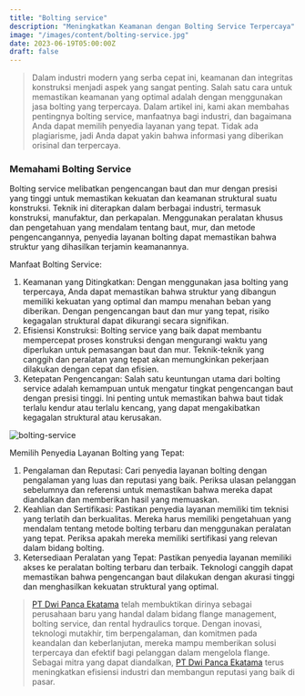 ```yaml
---
title: "Bolting service"
description: "Meningkatkan Keamanan dengan Bolting Service Terpercaya"
image: "/images/content/bolting-service.jpg"
date: 2023-06-19T05:00:00Z
draft: false
---
```



>Dalam industri modern yang serba cepat ini, keamanan dan integritas konstruksi menjadi aspek yang sangat penting. Salah satu cara untuk memastikan keamanan yang optimal adalah dengan menggunakan jasa bolting yang terpercaya. Dalam artikel ini, kami akan membahas pentingnya bolting service, manfaatnya bagi industri, dan bagaimana Anda dapat memilih penyedia layanan yang tepat. Tidak ada plagiarisme, jadi Anda dapat yakin bahwa informasi yang diberikan orisinal dan terpercaya.

### Memahami Bolting Service

Bolting service melibatkan pengencangan baut dan mur dengan presisi yang tinggi untuk memastikan kekuatan dan keamanan struktural suatu konstruksi. Teknik ini diterapkan dalam berbagai industri, termasuk konstruksi, manufaktur, dan perkapalan. Menggunakan peralatan khusus dan pengetahuan yang mendalam tentang baut, mur, dan metode pengencangannya, penyedia layanan bolting dapat memastikan bahwa struktur yang dihasilkan terjamin keamanannya.

Manfaat Bolting Service:

1.  Keamanan yang Ditingkatkan: Dengan menggunakan jasa bolting yang terpercaya, Anda dapat memastikan bahwa struktur yang dibangun memiliki kekuatan yang optimal dan mampu menahan beban yang diberikan. Dengan pengencangan baut dan mur yang tepat, risiko kegagalan struktural dapat dikurangi secara signifikan.
2.  Efisiensi Konstruksi: Bolting service yang baik dapat membantu mempercepat proses konstruksi dengan mengurangi waktu yang diperlukan untuk pemasangan baut dan mur. Teknik-teknik yang canggih dan peralatan yang tepat akan memungkinkan pekerjaan dilakukan dengan cepat dan efisien.
3.  Ketepatan Pengencangan: Salah satu keuntungan utama dari bolting service adalah kemampuan untuk mengatur tingkat pengencangan baut dengan presisi tinggi. Ini penting untuk memastikan bahwa baut tidak terlalu kendur atau terlalu kencang, yang dapat mengakibatkan kegagalan struktural atau kerusakan.


![bolting-service](/images/content/bolting-service-wrench.jpg "bolting-service")

Memilih Penyedia Layanan Bolting yang Tepat:

1.  Pengalaman dan Reputasi: Cari penyedia layanan bolting dengan pengalaman yang luas dan reputasi yang baik. Periksa ulasan pelanggan sebelumnya dan referensi untuk memastikan bahwa mereka dapat diandalkan dan memberikan hasil yang memuaskan.
2.  Keahlian dan Sertifikasi: Pastikan penyedia layanan memiliki tim teknisi yang terlatih dan berkualitas. Mereka harus memiliki pengetahuan yang mendalam tentang metode bolting terbaru dan menggunakan peralatan yang tepat. Periksa apakah mereka memiliki sertifikasi yang relevan dalam bidang bolting.
3.  Ketersediaan Peralatan yang Tepat: Pastikan penyedia layanan memiliki akses ke peralatan bolting terbaru dan terbaik. Teknologi canggih dapat memastikan bahwa pengencangan baut dilakukan dengan akurasi tinggi dan menghasilkan kekuatan struktural yang optimal.

>[PT Dwi Panca Ekatama](https://dwipancabolting.id/contact) telah membuktikan dirinya sebagai perusahaan baru yang handal dalam bidang flange management, bolting service, dan rental hydraulics torque. Dengan inovasi, teknologi mutakhir, tim berpengalaman, dan komitmen pada keandalan dan keberlanjutan, mereka mampu memberikan solusi terpercaya dan efektif bagi pelanggan dalam mengelola flange. Sebagai mitra yang dapat diandalkan, [PT Dwi Panca Ekatama](https://dwipancabolting.id/contact) terus meningkatkan efisiensi industri dan membangun reputasi yang baik di pasar.